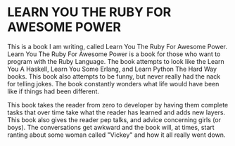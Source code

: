 LEARN YOU THE RUBY FOR AWESOME POWER
====================================

This is a book I am writing,
called Learn You The Ruby For
Awesome Power. Learn You The
Ruby For Awesome Power is a
book for those who want to
program with the Ruby Language.
The book attempts to
look like the Learn You A
Haskell, Learn You Some Erlang,
and Learn Python The Hard Way books.
This book also attempts to be
funny, but never really had
the nack for telling jokes.
The book constantly wonders
what life would have been like
if things had been different.

This book takes the reader from
zero to developer by having them
complete tasks that over time
take what the reader has learned
and adds new layers. This book
also gives the reader pep talks,
and advice concerning girls (or boys). The
conversations get awkward and the
book will, at times, start ranting
about some woman called "Vickey"
and how it all really went down.
